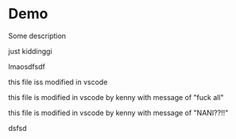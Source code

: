 # Demo

Some description

just kiddinggi

lmaosdfsdf

this file iss modified in vscode

this file is modified in vscode by kenny with message of "fuck all"

this file is modified in vscode by kenny with message of "NANI??!!"

dsfsd